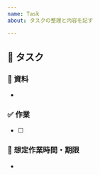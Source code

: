 ```yaml
---
name: Task
about: タスクの整理と内容を記す

---
```


## 💪 タスク

### 📄 資料
+ 

### ✅ 作業
+ [ ] 

### 🚀 想定作業時間・期限
+ 
